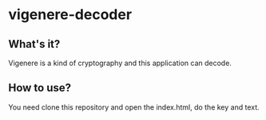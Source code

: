 # vigenere-decoder

## What's it?

Vigenere is a kind of cryptography and this application can decode.

## How to use?

You need clone this repository and open the index.html, do the key and text.
